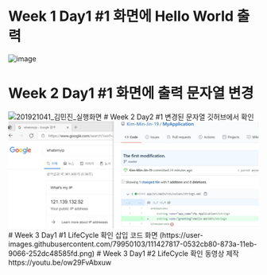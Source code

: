 # Week 1 Day1 #1 화면에 Hello World 출력
![image](https://user-images.githubusercontent.com/79950103/110567742-5587b780-8195-11eb-8533-2974d2bf4c86.png)
# Week 2 Day1 #1 화면에 출력 문자열 변경
<img width="959" alt="201921041_김민진_실행화면" src="https://user-images.githubusercontent.com/79950103/110569905-7ef61280-8198-11eb-9d66-28a90339e2b1.png">
# Week 2 Day2 #1 변경된 문자열 깃허브에서 확인
<img src = "https://github.com/Kim-Min-Jin-19/Images/blob/main/2%EC%A3%BC%EC%B0%A8_2_%EC%8B%A4%ED%96%89%ED%99%94%EB%A9%B4.jpg?raw=true">
# Week 3 Day1 #1 LifeCycle 확인 삽입 코드 화면
(https://user-images.githubusercontent.com/79950103/111427817-0532cb80-873a-11eb-9066-252dc48585fd.png)
# Week 3 Day1 #2 LifeCycle 확인 동영상 제작
https://youtu.be/ow29FvAbxuw
